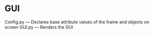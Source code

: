 # GUI

Config.py — Declares base attribute values of the frame and objects on screen
GUI.py — Renders the GUI